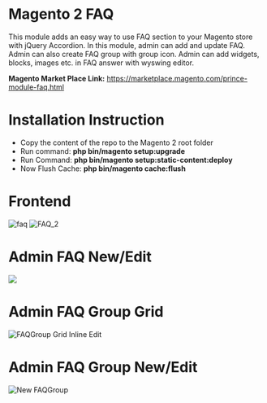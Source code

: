 # Magento 2 FAQ

This module adds an easy way to use FAQ section to your Magento store with jQuery Accordion. In this module, admin can add and update FAQ. Admin can also create FAQ group with group icon. Admin can add widgets, blocks, images etc. in FAQ answer with wyswing editor.

<b>Magento Market Place Link:</b> https://marketplace.magento.com/prince-module-faq.html

# Installation Instruction

* Copy the content of the repo to the Magento 2 root folder
* Run command:
<b>php bin/magento setup:upgrade</b>
* Run Command:
<b>php bin/magento setup:static-content:deploy</b>
* Now Flush Cache: <b>php bin/magento cache:flush</b>

# Frontend

<img src="https://image.ibb.co/nOOP25/faq.jpg" alt="faq" border="0">

<img src="https://image.ibb.co/fGfOUk/FAQ_2.png" alt="FAQ_2" border="0">

# Admin FAQ New/Edit

<img src="https://image.ibb.co/b8QqeQ/This_is_test_FAQ_question_FAQs_Magento_Admin.png" border="0" />

# Admin FAQ Group Grid

<img src="https://image.ibb.co/e2N9kQ/FAQGroup_Grid_Inline_Edit.png" alt="FAQGroup Grid Inline Edit" border="0" />

# Admin FAQ Group New/Edit

<img src="https://image.ibb.co/gjoyYk/New_FAQGroup_FAQgroups_Magento_Admin.png" alt="New FAQGroup" border="0" />

